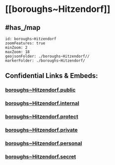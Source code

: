 # [[boroughs~Hitzendorf]] 


## #has_/map  



```leaflet
id: boroughs~Hitzendorf
zoomFeatures: true 
minZoom: 2 
maxZoom: 18
geojsonFolder: ./boroughs~Hitzendorf//
markerFolder: ./boroughs~Hitzendorf/
```



## Confidential Links & Embeds: 

### [boroughs~Hitzendorf.public](/_public/\Earth\Continent\Europe\Europe~Central\Austria\Austrias_States\Steiermark\counties~SM\Graz\cities~Graz\Hitzendorfboroughs~Hitzendorf.public.md) 

### [boroughs~Hitzendorf.internal](/_internal/\Earth\Continent\Europe\Europe~Central\Austria\Austrias_States\Steiermark\counties~SM\Graz\cities~Graz\Hitzendorfboroughs~Hitzendorf.internal.md) 

### [boroughs~Hitzendorf.protect](/_protect/\Earth\Continent\Europe\Europe~Central\Austria\Austrias_States\Steiermark\counties~SM\Graz\cities~Graz\Hitzendorfboroughs~Hitzendorf.protect.md) 

### [boroughs~Hitzendorf.private](/_private/\Earth\Continent\Europe\Europe~Central\Austria\Austrias_States\Steiermark\counties~SM\Graz\cities~Graz\Hitzendorfboroughs~Hitzendorf.private.md) 

### [boroughs~Hitzendorf.personal](/_personal/\Earth\Continent\Europe\Europe~Central\Austria\Austrias_States\Steiermark\counties~SM\Graz\cities~Graz\Hitzendorfboroughs~Hitzendorf.personal.md) 

### [boroughs~Hitzendorf.secret](/_secret/\Earth\Continent\Europe\Europe~Central\Austria\Austrias_States\Steiermark\counties~SM\Graz\cities~Graz\Hitzendorfboroughs~Hitzendorf.secret.md)

